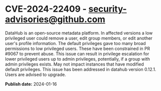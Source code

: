 # CVE-2024-22409 - security-advisories@github.com

DataHub is an open-source metadata platform. In affected versions a low privileged user could remove a user, edit group members, or edit another user's profile information. The default privileges gave too many broad permissions to low privileged users. These have been constrained in PR #9067 to prevent abuse. This issue can result in privilege escalation for lower privileged users up to admin privileges, potentially, if a group with admin privileges exists. May not impact instances that have modified default privileges. This issue has been addressed in datahub version 0.12.1. Users are advised to upgrade.

**Publish date:** 2024-01-16
